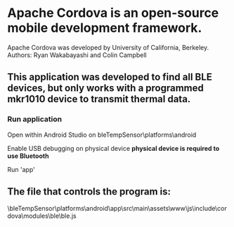 # Apache Cordova is an open-source mobile development framework.

Apache Cordova was developed by University of California, Berkeley.
Authors: Ryan Wakabayashi and Colin Campbell

## This application was developed to find all BLE devices, but only works with a programmed mkr1010 device to transmit thermal data.

### Run application

Open within Android Studio on bleTempSensor\platforms\android

Enable USB debugging on physical device **physical device is required to use Bluetooth**

Run 'app'

## The file that controls the program is:

\bleTempSensor\platforms\android\app\src\main\assets\www\js\include\cordova\modules\ble\ble.js

